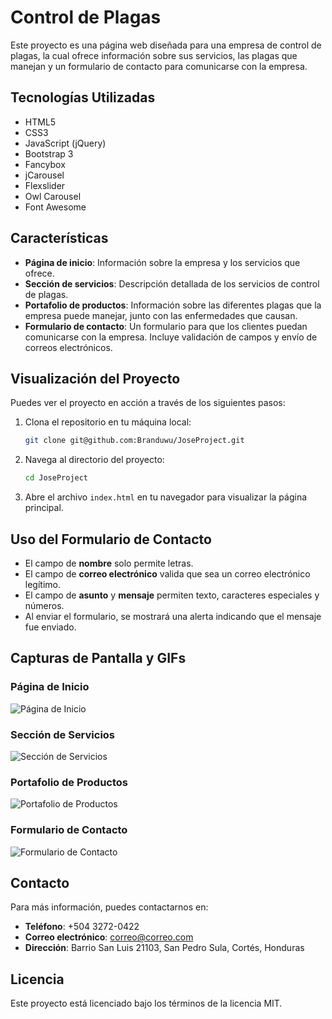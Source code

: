# Control de Plagas

Este proyecto es una página web diseñada para una empresa de control de plagas, la cual ofrece información sobre sus servicios, las plagas que manejan y un formulario de contacto para comunicarse con la empresa.

## Tecnologías Utilizadas

- HTML5
- CSS3
- JavaScript (jQuery)
- Bootstrap 3
- Fancybox
- jCarousel
- Flexslider
- Owl Carousel
- Font Awesome

## Características

- **Página de inicio**: Información sobre la empresa y los servicios que ofrece.
- **Sección de servicios**: Descripción detallada de los servicios de control de plagas.
- **Portafolio de productos**: Información sobre las diferentes plagas que la empresa puede manejar, junto con las enfermedades que causan.
- **Formulario de contacto**: Un formulario para que los clientes puedan comunicarse con la empresa. Incluye validación de campos y envío de correos electrónicos.

## Visualización del Proyecto

Puedes ver el proyecto en acción a través de los siguientes pasos:

1. Clona el repositorio en tu máquina local:
    ```bash
    git clone git@github.com:Branduwu/JoseProject.git
    ```
2. Navega al directorio del proyecto:
    ```bash
    cd JoseProject
    ```
3. Abre el archivo `index.html` en tu navegador para visualizar la página principal.

## Uso del Formulario de Contacto

- El campo de **nombre** solo permite letras.
- El campo de **correo electrónico** valida que sea un correo electrónico legítimo.
- El campo de **asunto** y **mensaje** permiten texto, caracteres especiales y números.
- Al enviar el formulario, se mostrará una alerta indicando que el mensaje fue enviado.

## Capturas de Pantalla y GIFs

### Página de Inicio
![Página de Inicio](ruta_a_tu_gif_de_inicio.gif)

### Sección de Servicios
![Sección de Servicios](ruta_a_tu_gif_de_servicios.gif)

### Portafolio de Productos
![Portafolio de Productos](ruta_a_tu_gif_de_productos.gif)

### Formulario de Contacto
![Formulario de Contacto](ruta_a_tu_gif_de_contacto.gif)

## Contacto

Para más información, puedes contactarnos en:

- **Teléfono**: +504 3272-0422
- **Correo electrónico**: correo@correo.com
- **Dirección**: Barrio San Luis 21103, San Pedro Sula, Cortés, Honduras

## Licencia

Este proyecto está licenciado bajo los términos de la licencia MIT.
